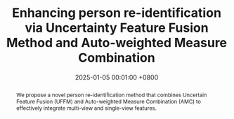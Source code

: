 ---
title:          "Enhancing person re-identification via Uncertainty Feature Fusion Method and Auto-weighted Measure Combination"
date:           2025-01-05 00:01:00 +0800
selected:       true
pub:            "Knowledge-Based Systems"
pub_date:       "2025"
abstract: >-
  We propose a novel person re-identification method that combines Uncertain Feature Fusion (UFFM) and Auto-weighted Measure Combination (AMC) to effectively integrate multi-view and single-view features.
cover:          /assets/images/covers/uffm.png
authors:
- Quang-Huy Che
- Le-Chuong Nguyen
- Duc-Tuan Luu
- Vinh-Tiep Nguyen
links:
  Paper: https://www.sciencedirect.com/science/article/pii/S0950705124013716
  Code: https://github.com/chequanghuy/Enhancing-Person-Re-Identification-via-UFFM-and-AMC
---